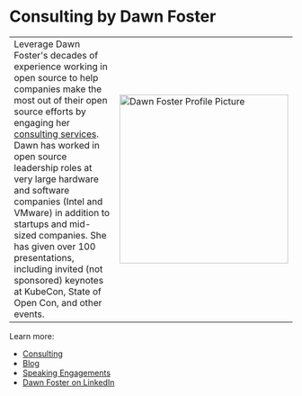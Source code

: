 # Consulting by Dawn Foster

<style>
  table td {
    border: none;
  }
</style>

<table>
  <tr>
    <td style="border: none">Leverage Dawn Foster's decades of experience working in open source to help companies make the most out of their open source efforts by engaging her <a href="https://fastwonder.com/">consulting services</a>. Dawn has worked in open source leadership roles at very large hardware and software companies (Intel and VMware) in addition to startups and mid-sized companies. She has given over 100 presentations, including invited (not sponsored) keynotes at KubeCon, State of Open Con, and other events.</td>
    <td style="border: none"><img src="https://fastwonder.com/assets/img/dawn.jpg" alt="Dawn Foster Profile Picture" width="300px"></td>
  </tr>
</table>

<p>Learn more:</p>
  <ul>
    <li><a href="https://fastwonder.com/">Consulting</a></li>
    <li><a href="https://fastwonderblog.com/">Blog</a></li>
    <li><a href="https://fastwonderblog.com/speaking/">Speaking Engagements</a></li>
    <li><a href="https://www.linkedin.com/in/dawnfoster/">Dawn Foster on LinkedIn</a></li>
  </ul>
